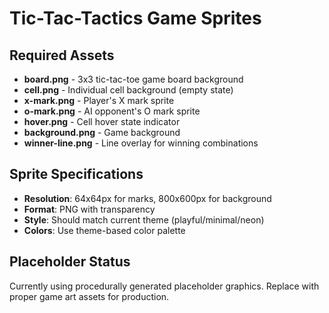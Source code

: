 # Tic-Tac-Tactics Game Sprites

## Required Assets

- **board.png** - 3x3 tic-tac-toe game board background
- **cell.png** - Individual cell background (empty state)
- **x-mark.png** - Player's X mark sprite
- **o-mark.png** - AI opponent's O mark sprite
- **hover.png** - Cell hover state indicator
- **background.png** - Game background
- **winner-line.png** - Line overlay for winning combinations

## Sprite Specifications

- **Resolution**: 64x64px for marks, 800x600px for background
- **Format**: PNG with transparency
- **Style**: Should match current theme (playful/minimal/neon)
- **Colors**: Use theme-based color palette

## Placeholder Status

Currently using procedurally generated placeholder graphics.
Replace with proper game art assets for production.